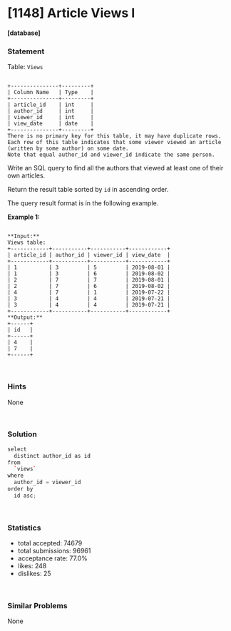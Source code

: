 # [1148] Article Views I

**[database]**

### Statement

Table: `Views`

```

+---------------+---------+
| Column Name   | Type    |
+---------------+---------+
| article_id    | int     |
| author_id     | int     |
| viewer_id     | int     |
| view_date     | date    |
+---------------+---------+
There is no primary key for this table, it may have duplicate rows.
Each row of this table indicates that some viewer viewed an article (written by some author) on some date. 
Note that equal author_id and viewer_id indicate the same person.

```




Write an SQL query to find all the authors that viewed at least one of their own articles.

Return the result table sorted by `id` in ascending order.

The query result format is in the following example.


**Example 1:**

```

**Input:** 
Views table:
+------------+-----------+-----------+------------+
| article_id | author_id | viewer_id | view_date  |
+------------+-----------+-----------+------------+
| 1          | 3         | 5         | 2019-08-01 |
| 1          | 3         | 6         | 2019-08-02 |
| 2          | 7         | 7         | 2019-08-01 |
| 2          | 7         | 6         | 2019-08-02 |
| 4          | 7         | 1         | 2019-07-22 |
| 3          | 4         | 4         | 2019-07-21 |
| 3          | 4         | 4         | 2019-07-21 |
+------------+-----------+-----------+------------+
**Output:** 
+------+
| id   |
+------+
| 4    |
| 7    |
+------+

```


<br>

### Hints

None

<br>

### Solution

```cpp
select
  distinct author_id as id
from
  `views`
where
  author_id = viewer_id
order by
  id asc;
```

<br>

### Statistics

- total accepted: 74679
- total submissions: 96961
- acceptance rate: 77.0%
- likes: 248
- dislikes: 25

<br>

### Similar Problems

None
